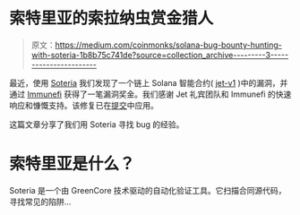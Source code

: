 # 索特里亚的索拉纳虫赏金猎人

> 原文：<https://medium.com/coinmonks/solana-bug-bounty-hunting-with-soteria-1b8b75c741de?source=collection_archive---------3----------------------->

最近，使用 [Soteria](/coinmonks/soteria-a-vulnerability-scanner-for-solana-smart-contracts-cc202cf17c99) 我们发现了一个链上 Solana 智能合约( [jet-v1](https://www.jetprotocol.io/) )中的漏洞，并通过 [Immunefi](https://immunefi.com/) 获得了一笔漏洞奖金。我们感谢 Jet 礼宾团队和 Immunefi 的快速响应和慷慨支持。该修复已在[提交](https://github.com/jet-lab/jet-v1/commit/7aa717029cd77b772065f3213849c86e19a50298)中应用。

这篇文章分享了我们用 Soteria 寻找 bug 的经验。

# 索特里亚是什么？

Soteria 是一个由 GreenCore 技术驱动的自动化验证工具。它扫描合同源代码，寻找常见的陷阱…